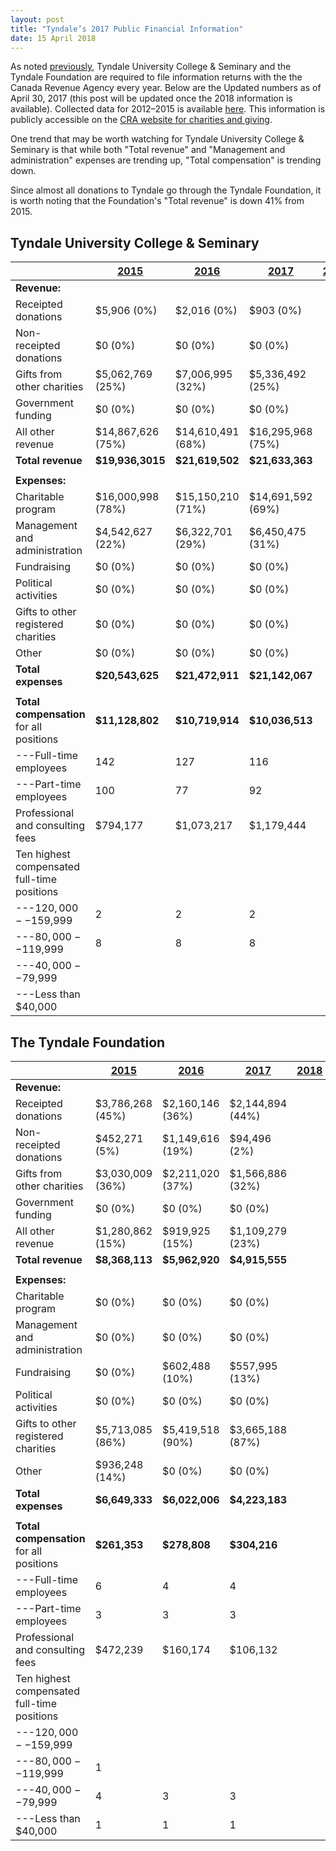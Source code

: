 ```yaml
---
layout: post
title: "Tyndale’s 2017 Public Financial Information"
date: 15 April 2018
---
```


As noted [previously](http://tucfa.ca/2015/12/10/public-financials-update/), Tyndale University College & Seminary and the Tyndale Foundation are required to file information returns with the the Canada Revenue Agency every year. Below are the Updated numbers as of April 30, 2017 (this post will be updated once the 2018 information is available). Collected data for 2012–2015 is available [here](http://tucfa.ca/2015/12/10/public-financials-update/). This information is publicly accessible on the [CRA website for charities and giving][CRA].

One trend that may be worth watching for Tyndale University College & Seminary is that while both "Total revenue" and "Management and administration" expenses are trending up, "Total compensation" is trending down.

Since almost all donations to Tyndale go through the Tyndale Foundation, it is worth noting that the Foundation's "Total revenue" is down 41% from 2015.

[CRA]: http://www.cra-arc.gc.ca/chrts-gvng/

## Tyndale University College & Seminary

|                                             | **[2015][1]**     | **[2016][2]**     | **[2017][3]**     | **[2018][4]**     
| ------------------------------------------- | ----------------- | ----------------- | ----------------- | -----------------|
| **Revenue:**                                |                   |                   |                   |                   
| Receipted donations                         | $5,906 (0%)       | $2,016 (0%)       | $903 (0%)         |                   
| Non-receipted donations                     | $0 (0%)           | $0 (0%)           | $0 (0%)           |                    
| Gifts from other charities                  | $5,062,769 (25%)  | $7,006,995 (32%)  | $5,336,492 (25%)  |                    
| Government funding                          | $0 (0%)           | $0 (0%)           | $0 (0%)           |                    
| All other revenue                           | $14,867,626 (75%) | $14,610,491 (68%) | $16,295,968 (75%) |                    
| **Total revenue**                           | **$19,936,3015**  | **$21,619,502**   | **$21,633,363**   |                   
|                                             |                   |                   |                   |                   
| **Expenses:**                               |                   |                   |                   |                   
| Charitable program                          | $16,000,998 (78%) | $15,150,210 (71%) | $14,691,592 (69%) |                    
| Management and administration               | $4,542,627 (22%)  | $6,322,701 (29%)  | $6,450,475 (31%)  |                   
| Fundraising                                 | $0 (0%)           | $0 (0%)           | $0 (0%)           |                    
| Political activities                        | $0 (0%)           | $0 (0%)           | $0 (0%)           |                   
| Gifts to other registered charities         | $0 (0%)           | $0 (0%)           | $0 (0%)           |                    
| Other                                       | $0 (0%)           | $0 (0%)           | $0 (0%)           |                     |
| **Total expenses**                          | **$20,543,625**   | **$21,472,911**   | **$21,142,067**   |                    
|                                             |                   |                   |                   |                   
| **Total compensation** for all positions    | **$11,128,802**   | **$10,719,914**   | **$10,036,513**   |                   
| ---Full-time employees                      | 142               | 127               | 116               |                   
| ---Part-time employees                      | 100               | 77                | 92                |                   
| Professional and consulting fees            | $794,177          | $1,073,217        | $1,179,444        |                   
| Ten highest compensated full-time positions |                   |                   |                   |                   
| ---$120,000--$159,999                       | 2                 | 2                 | 2                 |                   
| ---$80,000--$119,999                        | 8                 | 8                 | 8                 |                   
| ---$40,000--$79,999                         |                   |                   |                   |                   
| ---Less than $40,000                        |                   |                   |                   |                   

[1]: http://www.cra-arc.gc.ca/ebci/haip/srch/t3010form22QuickView-eng.action?b=107796880RR0001&fpe=2015-04-30
[2]: http://www.cra-arc.gc.ca/ebci/haip/srch/t3010form22QuickView-eng.action?b=107796880RR0001&fpe=2016-04-30
[3]: http://www.cra-arc.gc.ca/ebci/haip/srch/t3010form22QuickView-eng.action?b=107796880RR0001&fpe=2017-04-30
[4]: http://www.cra-arc.gc.ca/ebci/haip/srch/t3010form22QuickView-eng.action?b=107796880RR0001&fpe=2018-04-30

## The Tyndale Foundation

|                                             | **[2015][5]**    | **[2016][6]**    | **[2017][7]**    | **[2018][8]**    |
| ------------------------------------------- | ---------------- | ---------------- | ---------------- | ---------------- |
| **Revenue:**                                |                  |                  |                  |                  |
| Receipted donations                         | $3,786,268 (45%) | $2,160,146 (36%) | $2,144,894 (44%) |                  |
| Non-receipted donations                     | $452,271 (5%)    | $1,149,616 (19%) | $94,496 (2%)     |                  |
| Gifts from other charities                  | $3,030,009 (36%) | $2,211,020 (37%) | $1,566,886 (32%) |                  |
| Government funding                          | $0 (0%)          | $0 (0%)          | $0 (0%)          |                  |
| All other revenue                           | $1,280,862 (15%) | $919,925 (15%)    | $1,109,279 (23%) |                  |
| **Total revenue**                           | **$8,368,113**   | **$5,962,920**   | **$4,915,555**   |                  |
|                                             |                  |                  |                  |                  |
| **Expenses:**                               |                  |                  |                  |                  |
| Charitable program                          | $0 (0%)          | $0 (0%)          | $0 (0%)          |                  |
| Management and administration               | $0 (0%)          | $0 (0%)          | $0 (0%)          |                  |
| Fundraising                                 | $0 (0%)          | $602,488 (10%)   | $557,995 (13%)   |                  |
| Political activities                        | $0 (0%)          | $0 (0%)          | $0 (0%)          |                  |
| Gifts to other registered charities         | $5,713,085 (86%) | $5,419,518 (90%) | $3,665,188 (87%) |                  |
| Other                                       | $936,248 (14%)   | $0 (0%)          | $0 (0%)          |                  |
| **Total expenses**                          | **$6,649,333**   | **$6,022,006**   | **$4,223,183**   |                  |
|                                             |                  |                  |                  |                  |
| **Total compensation** for all positions    | **$261,353**     | **$278,808**     | **$304,216**     |                  |
| ---Full-time employees                      | 6                | 4                | 4                |                  |
| ---Part-time employees                      | 3                | 3                | 3                |                  |
| Professional and consulting fees            | $472,239         | $160,174         | $106,132         |                  |
| Ten highest compensated full-time positions |                  |                  |                  |                  |
| ---$120,000--$159,999                       |                  |                  |                  |                  |
| ---$80,000--$119,999                        | 1                |                  |                  |                  |
| ---$40,000--$79,999                         | 4                | 3                | 3                |                  |
| ---Less than $40,000                        | 1                | 1                | 1                |                  |

[5]: http://www.cra-arc.gc.ca/ebci/haip/srch/t3010form22QuickView-eng.action?b=888915634RR0001&fpe=2015-04-30
[6]: http://www.cra-arc.gc.ca/ebci/haip/srch/t3010form22QuickView-eng.action?b=888915634RR0001&fpe=2016-04-30
[7]: http://www.cra-arc.gc.ca/ebci/haip/srch/t3010form22QuickView-eng.action?b=888915634RR0001&fpe=2017-04-30
[8]: http://www.cra-arc.gc.ca/ebci/haip/srch/t3010form22QuickView-eng.action?b=888915634RR0001&fpe=2018-04-30

